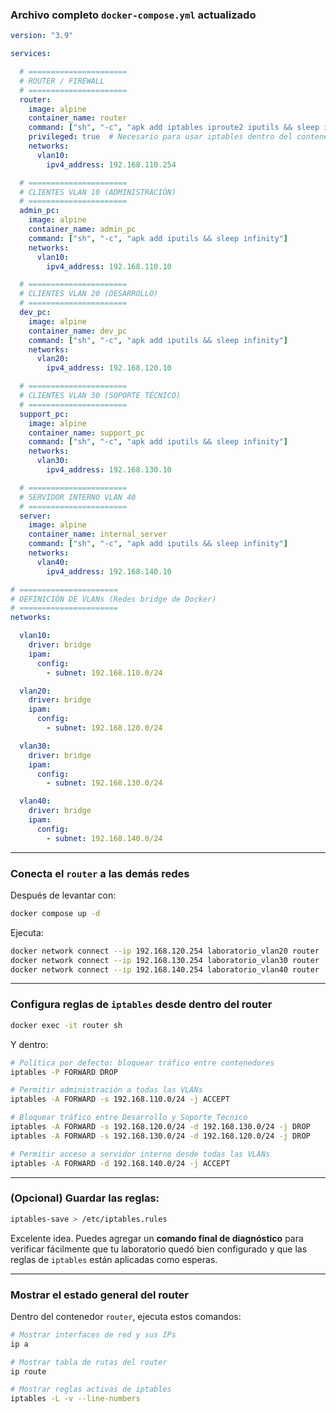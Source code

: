 ### Archivo completo `docker-compose.yml` actualizado

```yaml
version: "3.9"

services:

  # ======================
  # ROUTER / FIREWALL
  # ======================
  router:
    image: alpine
    container_name: router
    command: ["sh", "-c", "apk add iptables iproute2 iputils && sleep infinity"]
    privileged: true  # Necesario para usar iptables dentro del contenedor
    networks:
      vlan10:
        ipv4_address: 192.168.110.254

  # ======================
  # CLIENTES VLAN 10 (ADMINISTRACIÓN)
  # ======================
  admin_pc:
    image: alpine
    container_name: admin_pc
    command: ["sh", "-c", "apk add iputils && sleep infinity"]
    networks:
      vlan10:
        ipv4_address: 192.168.110.10

  # ======================
  # CLIENTES VLAN 20 (DESARROLLO)
  # ======================
  dev_pc:
    image: alpine
    container_name: dev_pc
    command: ["sh", "-c", "apk add iputils && sleep infinity"]
    networks:
      vlan20:
        ipv4_address: 192.168.120.10

  # ======================
  # CLIENTES VLAN 30 (SOPORTE TÉCNICO)
  # ======================
  support_pc:
    image: alpine
    container_name: support_pc
    command: ["sh", "-c", "apk add iputils && sleep infinity"]
    networks:
      vlan30:
        ipv4_address: 192.168.130.10

  # ======================
  # SERVIDOR INTERNO VLAN 40
  # ======================
  server:
    image: alpine
    container_name: internal_server
    command: ["sh", "-c", "apk add iputils && sleep infinity"]
    networks:
      vlan40:
        ipv4_address: 192.168.140.10

# ======================
# DEFINICIÓN DE VLANs (Redes bridge de Docker)
# ======================
networks:

  vlan10:
    driver: bridge
    ipam:
      config:
        - subnet: 192.168.110.0/24

  vlan20:
    driver: bridge
    ipam:
      config:
        - subnet: 192.168.120.0/24

  vlan30:
    driver: bridge
    ipam:
      config:
        - subnet: 192.168.130.0/24

  vlan40:
    driver: bridge
    ipam:
      config:
        - subnet: 192.168.140.0/24
```

---

### Conecta el `router` a las demás redes

Después de levantar con:

```bash
docker compose up -d
```

Ejecuta:

```bash
docker network connect --ip 192.168.120.254 laboratorio_vlan20 router
docker network connect --ip 192.168.130.254 laboratorio_vlan30 router
docker network connect --ip 192.168.140.254 laboratorio_vlan40 router
```

---

### Configura reglas de `iptables` desde dentro del router

```bash
docker exec -it router sh
```

Y dentro:

```sh
# Política por defecto: bloquear tráfico entre contenedores
iptables -P FORWARD DROP

# Permitir administración a todas las VLANs
iptables -A FORWARD -s 192.168.110.0/24 -j ACCEPT

# Bloquear tráfico entre Desarrollo y Soporte Técnico
iptables -A FORWARD -s 192.168.120.0/24 -d 192.168.130.0/24 -j DROP
iptables -A FORWARD -s 192.168.130.0/24 -d 192.168.120.0/24 -j DROP

# Permitir acceso a servidor interno desde todas las VLANs
iptables -A FORWARD -d 192.168.140.0/24 -j ACCEPT
```

---

### (Opcional) Guardar las reglas:

```sh
iptables-save > /etc/iptables.rules
```

Excelente idea. Puedes agregar un **comando final de diagnóstico** para verificar fácilmente que tu laboratorio quedó bien configurado y que las reglas de `iptables` están aplicadas como esperas.

---

### Mostrar el estado general del router

Dentro del contenedor `router`, ejecuta estos comandos:

```sh
# Mostrar interfaces de red y sus IPs
ip a

# Mostrar tabla de rutas del router
ip route

# Mostrar reglas activas de iptables
iptables -L -v --line-numbers
```
